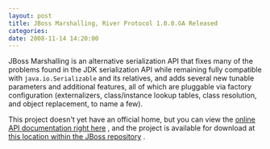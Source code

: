 ```yaml
---
layout: post
title: JBoss Marshalling, River Protocol 1.0.0.GA Released
categories: 
date: 2008-11-14 14:20:00
---
```

 JBoss Marshalling is an alternative serialization API that fixes many of the problems found in the JDK serialization API while remaining fully compatible with `java.io.Serializable` and its relatives, and adds several new tunable parameters and additional features, all of which are pluggable via factory configuration (externalizers, class/instance lookup tables, class resolution, and object replacement, to name a few).

This project doesn't yet have an official home, but you can view the [online API documentation right here]("http://docs.jboss.org/river/1.0.0.GA/api/" "") , and the project is available for download at [this location within the JBoss repository]("http://repository.jboss.org/jboss/marshalling/1.0.0.GA/lib/" "") .